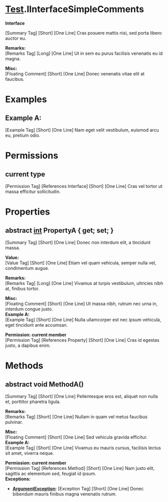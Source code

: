 # [Test](TableOfContents.Test.md).IInterfaceSimpleComments

**Interface**  
  
[Summary Tag] [Short] [One Line] Cras posuere mattis nisi, sed porta libero auctor eu.  
  
**Remarks:**  
[Remarks Tag] [Long] [One Line] Ut in sem eu purus facilisis venenatis eu id magna.  
  
**Misc:**  
[Floating Comment] [Short] [One Line] Donec venenatis vitae elit at faucibus.  

# Examples

## Example A:

[Example Tag] [Short] [One Line] Nam eget velit vestibulum, euismod arcu eu, pretium odio.  

# Permissions

## current type

[Permission Tag] [References Interface] [Short] [One Line] Cras vel tortor ut massa efficitur sollicitudin.

# Properties

## abstract [int](https://docs.microsoft.com/en-us/dotnet/api/system.int32) PropertyA { get; set; }

[Summary Tag] [Short] [One Line] Donec non interdum elit, a tincidunt massa.  
  
**Value:**  
[Value Tag] [Short] [One Line] Etiam vel quam vehicula, semper nulla vel, condimentum augue.  
  
**Remarks:**  
[Remarks Tag] [Long] [One Line] Vivamus at turpis vestibulum, ultricies nibh at, finibus tortor.  
  
**Misc:**  
[Floating Comment] [Short] [One Line] Ut massa nibh, rutrum nec urna in, interdum congue justo.  
**Example A:**  
[Example Tag] [Short] [One Line] Nulla ullamcorper est nec ipsum vehicula, eget tincidunt ante accumsan.  
  
**Permission: current member**  
[Permission Tag] [References Property] [Short] [One Line] Cras id egestas justo, a dapibus enim.  

# Methods

## abstract void MethodA()

[Summary Tag] [Short] [One Line] Pellentesque eros est, aliquet non nulla et, porttitor pharetra ligula.  
  
**Remarks:**  
[Remarks Tag] [Short] [One Line] Nullam in quam vel metus faucibus pulvinar.  
  
**Misc:**  
[Floating Comment] [Short] [One Line] Sed vehicula gravida efficitur.  
**Example A:**  
[Example Tag] [Short] [One Line] Vivamus eu mauris cursus, facilisis lectus sit amet, viverra neque.  
  
**Permission: current member**  
[Permission Tag] [References Method] [Short] [One Line] Nam justo elit, sagittis ac elementum sed, feugiat id ipsum.  
**Exceptions:**  
* **[ArgumentException](https://docs.microsoft.com/en-us/dotnet/api/system.argumentexception)**: [Exception Tag] [Short] [One Line] Donec bibendum mauris finibus magna venenatis rutrum.  

  

